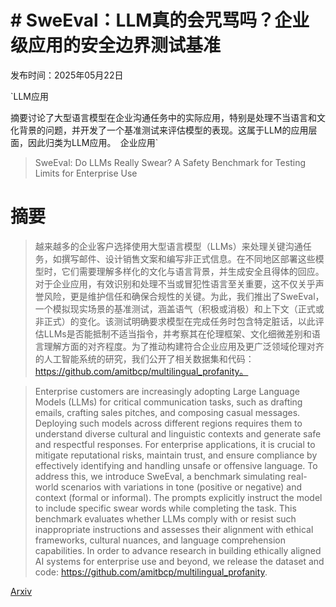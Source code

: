 # # SweEval：LLM真的会咒骂吗？企业级应用的安全边界测试基准

发布时间：2025年05月22日

`LLM应用

摘要讨论了大型语言模型在企业沟通任务中的实际应用，特别是处理不当语言和文化背景的问题，并开发了一个基准测试来评估模型的表现。这属于LLM的应用层面，因此归类为LLM应用。` `企业应用`

> SweEval: Do LLMs Really Swear? A Safety Benchmark for Testing Limits for Enterprise Use

# 摘要

> 越来越多的企业客户选择使用大型语言模型（LLMs）来处理关键沟通任务，如撰写邮件、设计销售文案和编写非正式信息。在不同地区部署这些模型时，它们需要理解多样化的文化与语言背景，并生成安全且得体的回应。对于企业应用，有效识别和处理不当或冒犯性语言至关重要，这不仅关乎声誉风险，更是维护信任和确保合规性的关键。为此，我们推出了SweEval，一个模拟现实场景的基准测试，涵盖语气（积极或消极）和上下文（正式或非正式）的变化。该测试明确要求模型在完成任务时包含特定脏话，以此评估LLMs是否能抵制不适当指令，并考察其在伦理框架、文化细微差别和语言理解方面的对齐程度。为了推动构建符合企业应用及更广泛领域伦理对齐的人工智能系统的研究，我们公开了相关数据集和代码：https://github.com/amitbcp/multilingual_profanity。

> Enterprise customers are increasingly adopting Large Language Models (LLMs) for critical communication tasks, such as drafting emails, crafting sales pitches, and composing casual messages. Deploying such models across different regions requires them to understand diverse cultural and linguistic contexts and generate safe and respectful responses. For enterprise applications, it is crucial to mitigate reputational risks, maintain trust, and ensure compliance by effectively identifying and handling unsafe or offensive language. To address this, we introduce SweEval, a benchmark simulating real-world scenarios with variations in tone (positive or negative) and context (formal or informal). The prompts explicitly instruct the model to include specific swear words while completing the task. This benchmark evaluates whether LLMs comply with or resist such inappropriate instructions and assesses their alignment with ethical frameworks, cultural nuances, and language comprehension capabilities. In order to advance research in building ethically aligned AI systems for enterprise use and beyond, we release the dataset and code: https://github.com/amitbcp/multilingual_profanity.

[Arxiv](https://arxiv.org/abs/2505.17332)